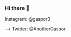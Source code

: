 ### Hi there 👋

<!--
**Gaspor/Gaspor** is a ✨ _special_ ✨ repository because its `README.md` (this file) appears on your GitHub profile.

- 🌱 I’m currently learning C++ and Flutter
- 📫 How to reach me: 
  --> Instagram: @gaspor3
  --> Twitter: @AnotherGaspor
